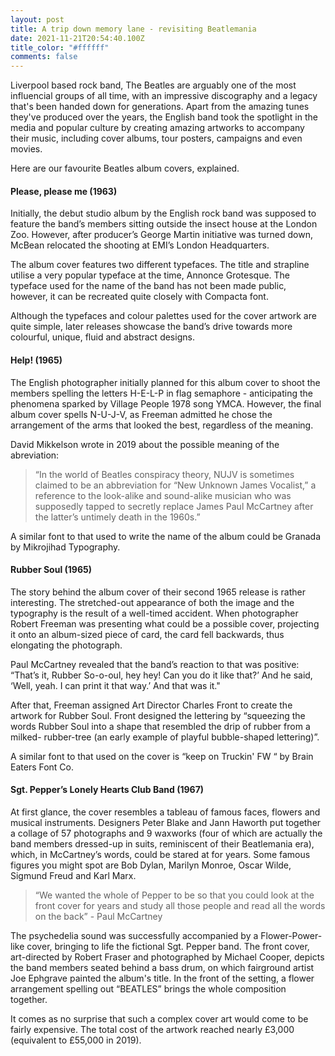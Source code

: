 ```yaml
---
layout: post
title: A trip down memory lane - revisiting Beatlemania
date: 2021-11-21T20:54:40.100Z
title_color: "#ffffff"
comments: false
---
```

Liverpool based rock band, The Beatles are arguably one of the most influencial groups of all time, with an impressive discography and a legacy that's been handed down for generations. Apart from the amazing tunes they've produced over the years, the English band took the spotlight in the media and popular culture by creating amazing artworks to accompany their music, including cover albums, tour posters, campaigns and even movies. 

Here are our favourite Beatles album covers, explained. 

#### Please, please me (1963)

Initially, the debut studio album by the English rock band was supposed to feature the band’s members sitting outside the insect house at the London Zoo. However, after producer’s George Martin initiative was turned down, McBean relocated the shooting at EMI’s London Headquarters. 

The album cover features two different typefaces. The title and strapline utilise a very popular typeface at the time, Annonce Grotesque. The typeface used for the name of the band has not been made public, however, it can be recreated quite closely with Compacta font.

Although the typefaces and colour palettes used for the cover artwork are quite simple, later releases showcase the band’s drive towards more colourful, unique, fluid and abstract designs. 

#### Help! (1965)

The English photographer initially planned for this album cover to shoot the members spelling the letters H-E-L-P in flag semaphore - anticipating the phenomena sparked by Village People 1978 song YMCA. However, the final album cover spells N-U-J-V, as Freeman admitted he chose the arrangement of the arms that looked the best, regardless of the meaning. 

David Mikkelson wrote in 2019 about the possible meaning of the abreviation: 

> “In the world of Beatles conspiracy theory, NUJV is sometimes claimed to be an abbreviation for “New Unknown James Vocalist,” a reference to the look-alike and sound-alike musician who was supposedly tapped to secretly replace James Paul McCartney after the latter’s untimely death in the 1960s.”

A similar font to that used to write the name of the album could be Granada by Mikrojihad Typography. 

#### Rubber Soul (1965)

The story behind the album cover of their second 1965 release is rather interesting. The stretched-out appearance of both the image and the typography is the result of a well-timed accident. When photographer Robert Freeman was presenting what could be a possible cover, projecting it onto an album-sized piece of card, the card fell backwards, thus elongating the photograph. 

Paul McCartney revealed that the band’s reaction to that was positive: “That’s it, Rubber So-o-oul, hey hey! Can you do it like that?’ And he said, ‘Well, yeah. I can print it that way.’ And that was it."

After that, Freeman assigned Art Director Charles Front to create the artwork for Rubber Soul. Front designed the lettering by “squeezing the words Rubber Soul into a shape that resembled the drip of rubber from a milked- rubber-tree (an early example of playful bubble-shaped lettering)”.

A similar font to that used on the cover is “keep on Truckin' FW “ by Brain Eaters Font Co.

#### Sgt. Pepper’s Lonely Hearts Club Band (1967)

At first glance, the cover resembles a tableau of famous faces, flowers and musical instruments. Designers Peter Blake and Jann Haworth put together a collage of 57 photographs and 9 waxworks (four of which are actually the band members dressed-up in suits, reminiscent of their Beatlemania era), which, in McCartney’s words, could be stared at for years. Some famous figures you might spot are Bob Dylan, Marilyn Monroe, Oscar Wilde, Sigmund Freud and Karl Marx.



> “We wanted the whole of Pepper to be so that you could look at the front cover for years and study all those people and read all the words on the back” - Paul McCartney

The psychedelia sound was successfully accompanied by a Flower-Power-like cover, bringing to life the fictional Sgt. Pepper band. The front cover, art-directed by Robert Fraser and photographed by Michael Cooper, depicts the band members seated behind a bass drum, on which fairground artist Joe Ephgrave painted the album's title. In the front of the setting, a flower arrangement spelling out “BEATLES” brings the whole composition together. 

It comes as no surprise that such a complex cover art would come to be fairly expensive. The total cost of the artwork reached nearly £3,000 (equivalent to £55,000 in 2019).